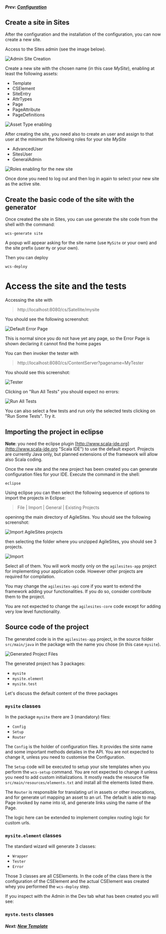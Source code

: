 ##### Prev:  [Configuration](Configuration.md)

## Create a site in Sites

After the configuration and the installation of the configuration, you can now create a new site.

Access to the Sites admin (see the image below).

![Admin Site Creation](../img/snap8769.png)

Create a new site with the chosen name (in this case *MySite*), enabling at least the following assets:

- Template
- CSElement
- SiteEntry
- AttrTypes
- Page
- PageAttribute
- PageDefinitions

![Asset Type enabling](../img/snap4206.png)

After creating the site, you need also to create an user and assign to that user at the minimum the following roles for your site *MySite*

- AdvancedUser
- SitesUser
- GeneralAdmin

![Roles enabling for the new site](../img/snap5044.png)

Once done you need to log out and then log in again to select your new site as the active site.

## Create the basic code of the site with the generator

Once created the site in Sites, you can use generate the site code from the shell with the command:

``wcs-generate site``

A popup will appear asking for the site name (use `MySite` or your own) and the site prefix (user `My` or your own).

Then you can deploy 

``wcs-deploy``

# Access the site and the tests

Accessing the site with 

> http://localhost:8080/cs/Satellite/mysite

You should see the following screenshot:

![Default Error Page](../img/snap3695.png)

This is normal since you do not have yet any page, so the Error Page is shown declaring it cannot find the home pages

You can then invoker the tester with

>http://localhost:8080/cs/ContentServer?pagename=MyTester

You should see this screenshot:

![Tester](../img/snap2246.png)

Clicking on "Run All Tests" you should expect no errors:

![Run All Tests](../img/snap2543.png)

You can also select a few tests and run only the selected tests clicking on "Run Some Tests". Try it.

## Importing the project in eclipse

**Note**: you need the eclipse plugin [http://www.scala-ide.org](http://www.scala-ide.org "Scala IDE") to use the default export. Projects are currently Java only, but planned extensions of the framework  will allow also Scala coding.

Once the new site and the new project has been created you can generate configuration files for your IDE. Execute the command in the shell:

`eclipse`

Using eclipse you can then select the following sequence of options to import the projects in Eclipse:

> File | Import | General | Existing Projects 

openinng the main directory of AgileSites. You should see the following screenshot:

![Import AgileSites projects](../img/snap4673.png)

then selecting the folder where you unzipped AgileSites, you should see 3 projects.

![Import](../img/snap6285.png)

Select all of them. You will work mostly only on the `agilesites-app` project for implementing your application code.  However other projects are required for compilation.

You may change the `agilesites-api` core if you want to extend the framework adding your functionalities. If you do so, consider contribute them to the project. 

You are not expected to change the `agilesites-core` code except for adding very low level functionality.

## Source code of the project

The generated code is in the `agilesites-app` project, in the source folder `src/main/java` in the package with the name you chose (in this case `mysite`).

![Generated Project Files](../img/snap6038.png)

The generated project has 3 packages:

- `mysite`
- `mysite.element`
- `mysite.test`

Let's discuss the default content of the three packages

### `mysite` classes

In the package `mysite` there are 3 (mandatory) files:

- `Config`
- `Setup`
- `Router`

The `Config` is the holder of configuration files. It provides the sinte name and some important methods detailes in the API. You are not expected to change it, unless you need to customise the Configuration.

The `Setup` code will be executed to setup your site templates when you perform the `wcs-setup` command. You are not expected to change it unless you need to add custom initializations. It mostly reads the resource file `src/main/resources/elements.txt` and install all the elements listed there.

The `Router` is responsible for translating url in assets or other invocations, and for generate url mapping an asset to an url. The default is able to map Page invoked by name into id, and generate links using the name of the Page.  

The logic here can be extended to implement complex routing logic for custom urls.

### `mysite.element` classes

The standard wizard will generate 3 classes:

- `Wrapper`
- `Tester`
- `Error`

Those 3 classes are all CSElements. In the code of the class there is the configuration of the CSElement and the actual CSElement was created whey you performed the `wcs-deploy` step. 

If you inspect with the Admin in the Dev tab what has been created you will see:



### `myste.tests` classes 

#####  Next:  [New Template](NewTemplate.md)